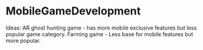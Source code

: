 # MobileGameDevelopment
Ideas:
AR ghost hunting game - has more mobile exclusive features but less popular game category.
Farming game - Less base for mobile features but more popular.
